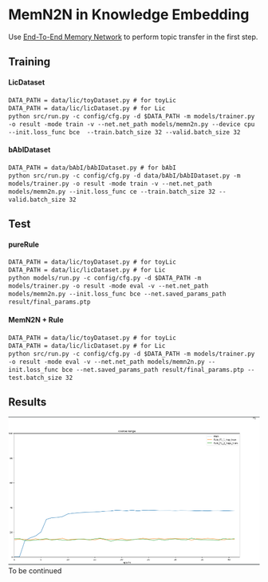 # MemN2N in Knowledge Embedding
Use [End-To-End Memory Network](https://arxiv.org/abs/1503.08895) to perform topic transfer in the first step. 


## Training

#### LicDataset

```shell
DATA_PATH = data/lic/toyDataset.py # for toyLic
DATA_PATH = data/lic/licDataset.py # for Lic
python src/run.py -c config/cfg.py -d $DATA_PATH -m models/trainer.py -o result -mode train -v --net.net_path models/memn2n.py --device cpu --init.loss_func bce  --train.batch_size 32 --valid.batch_size 32
```

#### bAbIDataset
```shell
DATA_PATH = data/bAbI/bAbIDataset.py # for bAbI
python src/run.py -c config/cfg.py -d data/bAbI/bAbIDataset.py -m models/trainer.py -o result -mode train -v --net.net_path models/memn2n.py --init.loss_func ce --train.batch_size 32 --valid.batch_size 32
```

## Test

#### pureRule
```shell
DATA_PATH = data/lic/toyDataset.py # for toyLic
DATA_PATH = data/lic/licDataset.py # for Lic
python models/run.py -c config/cfg.py -d $DATA_PATH -m models/trainer.py -o result -mode eval -v --net.net_path models/memn2n.py --init.loss_func bce --net.saved_params_path result/final_params.ptp
```

#### MemN2N + Rule
```shell
DATA_PATH = data/lic/toyDataset.py # for toyLic
DATA_PATH = data/lic/licDataset.py # for Lic
python src/run.py -c config/cfg.py -d $DATA_PATH -m models/trainer.py -o result -mode eval -v --net.net_path models/memn2n.py --init.loss_func bce --net.saved_params_path result/final_params.ptp --test.batch_size 32
```

## Results
![F1_result](./F1_pic.jpg)
To be continued